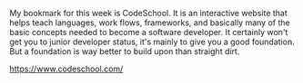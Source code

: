 My bookmark for this week is CodeSchool. It is an interactive website that helps teach languages, work flows, frameworks, and basically many of the basic concepts needed to become a software developer. It certainly won't get you to junior developer status, it's mainly to give you a good foundation. But a foundation is way better to build upon than straight dirt.

https://www.codeschool.com/
